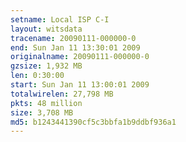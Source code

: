 ```yaml
---
setname: Local ISP C-I
layout: witsdata
tracename: 20090111-000000-0
end: Sun Jan 11 13:30:01 2009
originalname: 20090111-000000-0
gzsize: 1,932 MB
len: 0:30:00
start: Sun Jan 11 13:00:01 2009
totalwirelen: 27,798 MB
pkts: 48 million
size: 3,708 MB
md5: b1243441390cf5c3bbfa1b9ddbf936a1
---
```

